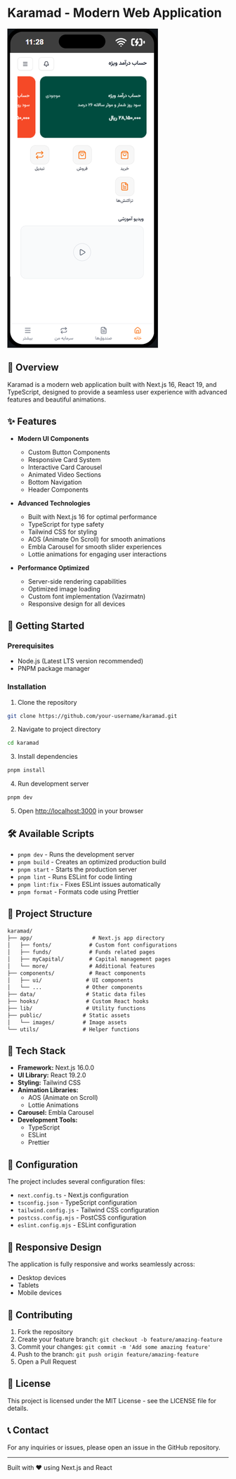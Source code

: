 # Karamad - Modern Web Application

![Karamad App](public/images/karamad.png)

## 🌟 Overview

Karamad is a modern web application built with Next.js 16, React 19, and TypeScript, designed to
provide a seamless user experience with advanced features and beautiful animations.

## ✨ Features

- **Modern UI Components**
  - Custom Button Components
  - Responsive Card System
  - Interactive Card Carousel
  - Animated Video Sections
  - Bottom Navigation
  - Header Components

- **Advanced Technologies**
  - Built with Next.js 16 for optimal performance
  - TypeScript for type safety
  - Tailwind CSS for styling
  - AOS (Animate On Scroll) for smooth animations
  - Embla Carousel for smooth slider experiences
  - Lottie animations for engaging user interactions

- **Performance Optimized**
  - Server-side rendering capabilities
  - Optimized image loading
  - Custom font implementation (Vazirmatn)
  - Responsive design for all devices

## 🚀 Getting Started

### Prerequisites

- Node.js (Latest LTS version recommended)
- PNPM package manager

### Installation

1. Clone the repository

```bash
git clone https://github.com/your-username/karamad.git
```

2. Navigate to project directory

```bash
cd karamad
```

3. Install dependencies

```bash
pnpm install
```

4. Run development server

```bash
pnpm dev
```

5. Open [http://localhost:3000](http://localhost:3000) in your browser

## 🛠️ Available Scripts

- `pnpm dev` - Runs the development server
- `pnpm build` - Creates an optimized production build
- `pnpm start` - Starts the production server
- `pnpm lint` - Runs ESLint for code linting
- `pnpm lint:fix` - Fixes ESLint issues automatically
- `pnpm format` - Formats code using Prettier

## 📁 Project Structure

```
karamad/
├── app/                   # Next.js app directory
│   ├── fonts/            # Custom font configurations
│   ├── funds/            # Funds related pages
│   ├── myCapital/        # Capital management pages
│   └── more/             # Additional features
├── components/           # React components
│   ├── ui/              # UI components
│   └── ...              # Other components
├── data/                # Static data files
├── hooks/               # Custom React hooks
├── lib/                 # Utility functions
├── public/             # Static assets
│   └── images/         # Image assets
└── utils/              # Helper functions
```

## 🎨 Tech Stack

- **Framework:** Next.js 16.0.0
- **UI Library:** React 19.2.0
- **Styling:** Tailwind CSS
- **Animation Libraries:**
  - AOS (Animate on Scroll)
  - Lottie Animations
- **Carousel:** Embla Carousel
- **Development Tools:**
  - TypeScript
  - ESLint
  - Prettier

## 🔧 Configuration

The project includes several configuration files:

- `next.config.ts` - Next.js configuration
- `tsconfig.json` - TypeScript configuration
- `tailwind.config.js` - Tailwind CSS configuration
- `postcss.config.mjs` - PostCSS configuration
- `eslint.config.mjs` - ESLint configuration

## 📱 Responsive Design

The application is fully responsive and works seamlessly across:

- Desktop devices
- Tablets
- Mobile devices

## 🤝 Contributing

1. Fork the repository
2. Create your feature branch: `git checkout -b feature/amazing-feature`
3. Commit your changes: `git commit -m 'Add some amazing feature'`
4. Push to the branch: `git push origin feature/amazing-feature`
5. Open a Pull Request

## 📄 License

This project is licensed under the MIT License - see the LICENSE file for details.

## 📞 Contact

For any inquiries or issues, please open an issue in the GitHub repository.

---

Built with ❤️ using Next.js and React
